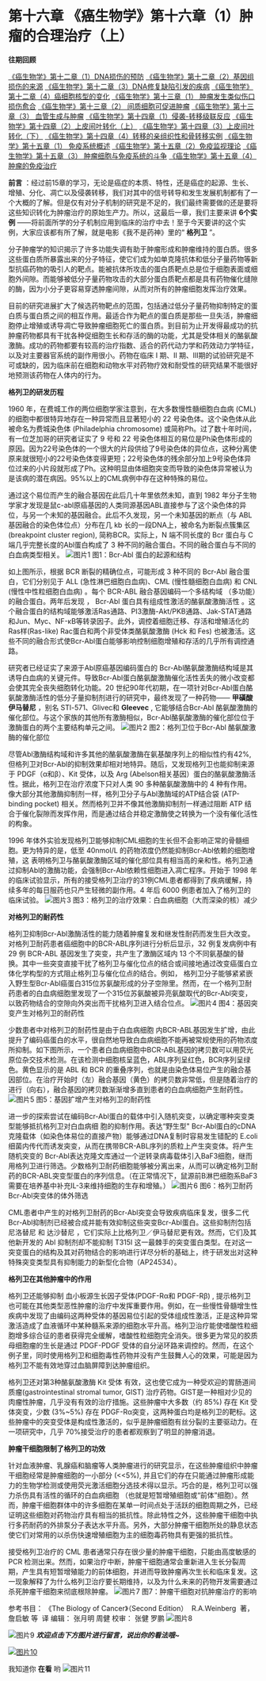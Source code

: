 # 第十六章 《癌生物学》第十六章（1）肿瘤的合理治疗（上）

**往期回顾**
 

 [《癌生物学》第十二章（1）DNA损伤的预防](http://mp.weixin.qq.com/s?__biz=Mzg4NjA5Mzg2Mw==&mid=2247487949&idx=1&sn=107054f050f8b4d3404a6e371ddf3194&chksm=cf9fb085f8e839937724d4ada4c21deec6f12551160dd2933522d10f25fae38b9b8ac6f895a3&scene=21#wechat_redirect) [《癌生物学》第十二章（2）基因组损伤的来源](http://mp.weixin.qq.com/s?__biz=Mzg4NjA5Mzg2Mw==&mid=2247487974&idx=1&sn=f78a30cafd41835b2d9b7b52e63a5399&chksm=cf9fb0aef8e839b820ab28b8f4857b6ed209ac34864b16068dc5fdb0c413a2a27b1fa9481ef1&scene=21#wechat_redirect) [《癌生物学》第十二章（3）DNA修复缺陷引发的疾病](http://mp.weixin.qq.com/s?__biz=Mzg4NjA5Mzg2Mw==&mid=2247487974&idx=2&sn=274bb725f72e37dbc9653c58126a3b6a&chksm=cf9fb0aef8e839b8eab9358955de09d65d8a6fb27412a7c8f6eacf5b6b34752eb894c8f01eb1&scene=21#wechat_redirect) [《癌生物学》第十二章（4）癌细胞核型的变化](http://mp.weixin.qq.com/s?__biz=Mzg4NjA5Mzg2Mw==&mid=2247487974&idx=3&sn=c7fabdb23bf2fb1b8d6cb1e8cf231992&chksm=cf9fb0aef8e839b81c81319a584355725e04bab654f99985457158592285553a78527035da9a&scene=21#wechat_redirect) [《癌生物学》第十三章（1） 肿瘤发生类似伤口损伤愈合](http://mp.weixin.qq.com/s?__biz=Mzg4NjA5Mzg2Mw==&mid=2247487990&idx=2&sn=427192f2af09ea8a12bafb6467955c95&chksm=cf9fb0bef8e839a8a174cead45f0dfe45b154efdf3664b5a5c3c21fb245a1072ba0f06f59944&scene=21#wechat_redirect) [《癌生物学》第十三章（2） 间质细胞可促进肿瘤](http://mp.weixin.qq.com/s?__biz=Mzg4NjA5Mzg2Mw==&mid=2247488046&idx=2&sn=0dab3432d2e285c01924c68f4207286d&chksm=cf9fb366f8e83a7038662351ee64dd8e0c0ec3c37d1d888bc962f95f3ce8b700c3dc07614ed2&scene=21#wechat_redirect) [《癌生物学》第十三章（3） 血管生成与肿瘤](http://mp.weixin.qq.com/s?__biz=Mzg4NjA5Mzg2Mw==&mid=2247488050&idx=2&sn=71764e3ce5e022e275c9376f2cfcc725&chksm=cf9fb37af8e83a6caec618df9c4898312199abdd91650c851a65fdfd0c3926f1aa5c6feaf37c&scene=21#wechat_redirect) [《癌生物学》第十四章（1）侵袭-转移级联反应](http://mp.weixin.qq.com/s?__biz=Mzg4NjA5Mzg2Mw==&mid=2247488369&idx=2&sn=71dba3c62869c6360198bb74f99218d7&chksm=cf9fb239f8e83b2f25630645fe0c0d33cd8021afaa68d6a6eb88c6366484eda0b2172bea97c7&scene=21#wechat_redirect) [《癌生物学》第十四章（2）上皮间叶转化（上）](http://mp.weixin.qq.com/s?__biz=Mzg4NjA5Mzg2Mw==&mid=2247488371&idx=2&sn=c0b04cd92afc7580ac81d623e743141b&chksm=cf9fb23bf8e83b2d187cc5120c3dbf5d2f05d8f70164698e3b7a0643ccfc2e945541b7683d7b&scene=21#wechat_redirect) [《癌生物学》第十四章（3）上皮间叶转化（下）](http://mp.weixin.qq.com/s?__biz=Mzg4NjA5Mzg2Mw==&mid=2247488373&idx=1&sn=f98cd93f4ac5f610dd8e0e31658bc634&chksm=cf9fb23df8e83b2b02b7814b197ee75b286ce2e2baebf1a3b21a69eb5f72de18c1c0b4ed89f7&scene=21#wechat_redirect) 
 [《癌生物学》第十四章（4）转移的亲组织性和骨转移实例](http://mp.weixin.qq.com/s?__biz=Mzg4NjA5Mzg2Mw==&mid=2247488373&idx=2&sn=b47aead2faa1fff7f0a89df205b2b86c&chksm=cf9fb23df8e83b2b109da61b2e5cd191c5f80eba8af9e60c716156c70bde68efda3c550b8e00&scene=21#wechat_redirect) [《癌生物学》第十五章（1） 免疫系统概述](http://mp.weixin.qq.com/s?__biz=Mzg4NjA5Mzg2Mw==&mid=2247488461&idx=2&sn=514e0619a8cb95c58caa2ddda4a111c8&chksm=cf9fb285f8e83b932e18cbfd058e2a70cbfb74179f508497a476608f9f4e068c8cf3b003e336&scene=21#wechat_redirect) 
 [《癌生物学》第十五章（2）免疫监视理论](http://mp.weixin.qq.com/s?__biz=Mzg4NjA5Mzg2Mw==&mid=2247488476&idx=2&sn=eade09268152cd3e553da128cb622928&chksm=cf9fb294f8e83b82439d9b72550529bd94cfa1cc7dd447f6e34763ab86caf5dac649b9e5d879&scene=21#wechat_redirect) 
 [《癌生物学》第十五章（3） 肿瘤细胞与免疫系统的斗争](http://mp.weixin.qq.com/s?__biz=Mzg4NjA5Mzg2Mw==&mid=2247488477&idx=2&sn=abfb1f5df95ed3c6df4abce9f372ac71&chksm=cf9fb295f8e83b830069edfe09c2eefa61f0d4821029d873f3ed4e3f3d55ac4509f84e589b36&scene=21#wechat_redirect) 
[《癌生物学》第十五章（4） 肿瘤的免疫治疗](http://mp.weixin.qq.com/s?__biz=Mzg4NjA5Mzg2Mw==&mid=2247488492&idx=3&sn=7d22bc774c83b62e6d1c86c6e51c2918&chksm=cf9fb2a4f8e83bb20d3d464b24ba5bb0875e217a723af92f2840690986d617e9cbd02a4d1a2f&scene=21#wechat_redirect)
 


 
**前言** ：经过前15章的学习，无论是癌症的本质、特性，还是癌症的起源、生长、增殖、分化、凋亡以及侵袭转移，我们对其中的信号转导和发生发展机制都有了一个大概的了解。但是仅有对分子机制的研究是不足的，我们最终需要做的还是要将这些知识转化为肿瘤治疗的原始生产力。所以，这最后一章，我们主要来讲 **6个实例** ——将前面所学的分子机制应用到临床的治疗中去！至于今天要讲的这个实例，大家应该都有所了解，就是电影《我不是药神》里的“ **格列卫** ”。
 


 
 
 
 
分子肿瘤学的知识揭示了许多功能失调有助于肿瘤形成和肿瘤维持的蛋白质。很多这些蛋白质所暴露出来的分子特征，使它们成为如单克隆抗体和低分子量药物等新型抗癌药物的吸引人的靶点。能被抗体所攻击的蛋白质靶点总是位于细胞表面或细胞外间隙。而能够被低分子量药物攻击的大部分蛋白质靶点都是具有药物催化缝隙的酶，因为小分子更容易穿透肿瘤间隙，从而对所有的肿瘤细胞发挥治疗效果。
 
目前的研究进展扩大了候选药物靶点的范围，包括通过低分子量药物抑制特定的蛋白质与蛋白质之间的相互作用。最适合作为靶点的蛋白质是那些一旦失活，肿瘤细胞停止增殖或诱导凋亡导致肿瘤细胞死亡的蛋白质。到目前为止开发得最成功的抗肿瘤药物都具有干扰各种促细胞生长和存活的酶的功能，尤其是受体相关的酪氨酸激酶。成功的药物都要有较高的治疗指数、适合的药代动力学和药效动力学特征，以及对主要器官系统的副作用很小。药物在临床 I 期、II 期、III期的试验研究是不可或缺的，因为临床前在细胞和动物水平对药物疗效和耐受性的研究结果不能很好地预测该药物在人体内的行为。
 


 
 
**格列卫的研发历程**
 
 
1960 年，在费城工作的两位细胞学家注意到，在大多数慢性髓细胞白血病 (CML) 的细胞中都很特异地存在一种异常而且显著短小的 22 号染色体。这个染色体从此被命名为费城染色体 (Philadelphia chromosome) 或简称Ph。过了数十年时间，有一位芝加哥的研究者证实了 9 号和 22 号染色体相互的易位是Ph染色体形成的原因。因为22号染色体的一个很大的片段供给了9号染色体的异位点，这种分离使原来就很短小的22号染色体变得更短；22号染色体的残余部分加上9号染色体异位过来的小片段就形成了Ph。这种明显由体细胞突变而导致的染色体异常被认为是该病的潜在病因。95%以上的CML病例中存在这种特殊的易位。
 
通过这个易位而产生的融合基因在此后几十年里依然未知，直到 1982 年分子生物学家才发现是鼠c-abl原癌基因的人类同源基因ABL直接参与了这个染色体的异位，与另一个未知的基因融合。此后不久发现，另一个未知基因的断点（与 ABL 基因融合的染色体位点）分布在几 kb 长的一段DNA上，被命名为断裂点簇集区(breakpoint cluster region), 简称BCR。实际上，N 端不同长度的 Bcr 蛋白与 C 端几乎完整长度的Abl蛋白构成了 3 种不同的融合蛋白。不同的融合蛋白与不同的白血病类型相关。
 ![图片1](images/img_第十六章_1_469_a357b979.jpg) 
图1：Bcr-Abl 蛋白的起源和结构
 


 
如上图所示，根据 BCR 断裂的精确位点，可能形成 3 种不同的 Bcr-Abl 融合蛋白，它们分别见于 ALL (急性淋巴细胞白血病)、CML (慢性髓细胞白血病) 和 CNL (慢性中性粒细胞白血病) 。每个 BCR-ABL 融合基因编码一个多结构域 （多功能）的融合蛋白。两年后发现 ， Bcr-Abl 蛋白具有组成性激活的酪氨酸激酶活性 。这个融合蛋白的结构域能够激活Ras通路、PI3激酶-Akt/PKB通路、Jak-STAT通路和Jun、Myc、NF-κB等转录因子。此外，调控着细胞迁移、存活和增殖活化的Ras样(Ras-like) Rac蛋白和两个非受体类酪氨酸激酶 (Hck 和 Fes) 也被激活。这些不同的融合形式使Bcr-Abl蛋白能够影响控制细胞增殖和存活的几乎所有调控通路。
 
研究者已经证实了来源于Abl原癌基因编码蛋白的 Bcr-Abl酪氨酸激酶结构域是其诱导白血病的关键元件。导致Bcr-Abl蛋白酪氨酸激酶催化活性丢失的微小改变都会使其完全丧失细胞转化功能。20 世纪90年代初期，在一项针对Bcr-Abl蛋白酪氨酸激酶活性的低分子量抑制剂进行的研究中，最终发现了一种药物—— **甲磺酸伊马替尼** ，别名 STl-571、Glivec和 **Gleevec** , 它能够结合Bcr-Abl 酪氨酸激酶的催化部位。与这个家族的其他所有激酶相似，Bcr-Abl酪氨酸激酶的催化部位位于激酶蛋白的两个主要结构单元之间。
 ![图片2](images/img_第十六章_1_471_cde7d16b.jpg) 
图2：格列卫位于Bcr-Abl 酪氨酸激酶的催化部位
 


 
尽管Abl激酶结构域和许多其他的酪氨酸激酶在氨基酸序列上的相似性约有42%, 但格列卫对Bcr-Abl的抑制效果却相对地特异。随后，又发现格列卫也能抑制来源于 PDGF（α和β）、Kit 受体，以及 Arg (Abelson相关基因）蛋白的酪氨酸激酶活性。据此，格列卫在治疗浓度下只对人类 90 多种酪氨酸激酶中的 4 种有作用。像大部分其他激酶抑制剂一样，格列卫分子与Abl激酶域的ATP结合袋 (ATP-binding pocket) 相关。然而格列卫并不像其他激酶抑制剂一样通过阻断 ATP 结合于催化裂隙而发挥作用，而是通过结合并稳定激酶使之转换为一个没有催化活性的构象。
 
1996 年体外实验发现格列卫能够抑制CML细胞的生长但不会影响正常的骨髓细胞。更为特异的是，低至 40nmol/L 的药物浓度仍然能抑制Bcr-Abl依赖的细胞增殖，这 表明格列卫与酪氨酸激酶区域的催化部位具有相当高的亲和性。格列卫通过抑制Abl的激酶功能，会强制Bcr-Abl依赖性细胞进入凋亡程序。开始于 1998 年的临床试验显示，所有的接受格列卫治疗的31例CML患者都得到了疾病缓解，持续多年的每日服药也只产生轻微的副作用。4 年后 6000 例患者加入了格列卫的临床试验。
 ![图片3](images/img_第十六章_1_472_ed3003db.jpg) 
图3：格列卫的治疗效果：白血病细胞（大而深染的核）减少
 


 


 
 
**对格列卫的耐药性**
 
 
格列卫抑制Bcr-Abl激酶活性的能力随着肿瘤复发和继发性耐药而发生巨大改变。对格列卫耐药患者癌细胞中的BCR-ABL序列进行分析后显示，32 例复发病例中有 29 例 BCR-ABL 基因发生了突变，共产生了激酶区域内 13 个不同氨基酸的替换。其中一些突变直接干扰了格列卫与催化位点的结合或间接地通过改变癌蛋白立体化学构型的方式阻止格列卫与催化位点的结合。例如， 格列卫分子能够紧紧嵌入野生型Bcr-Abl癌蛋白315位苏氨酸形成的分子空隙里。然而，在一个格列卫耐药患者的白血病细胞里发现了一个315位苏氨酸被异亮氨酸取代的Bcr-Abl突变，以致药物结合的空隙向外突出而干扰格列卫进入结合位点。
 ![图片4](images/img_第十六章_1_470_49a95963.jpg) 
图4：基因突变产生对格列卫的耐药性
 


 
少数患者中对格列卫的耐药性是由于白血病细胞 内BCR-ABL基因发生扩增，由此提升了编码癌蛋白的水平，很自然地导致白血病细胞不能再被常规使用的药物浓度所抑制。如下图所示，一个患者白血病细胞中BCR-ABL基因的拷贝数可以用荧光原位杂交技术检测。在该检测中细胞核呈蓝色，ABL序列呈红色，BCR序列呈绿色。黄色显示的是 ABL 和 BCR 的重叠序列，也就是由染色体易位产生的融合基因部位。在治疗开始时（左）融合基因（黄色）的拷贝数非常低，但是随着治疗的进行（向右），融合基因的拷贝数渐渐增多直到患者的白血病细胞产生耐药性。
 ![图片5](images/img_第十六章_1_467_2623c94a.jpg) 
图5：基因扩增产生对格列卫的耐药性
 


 
进一步的探索尝试在编码Bcr-Abl蛋白的载体中引入随机突变，以确定哪种突变类型能够抵抗格列卫对白血病细 胞的抑制作用。表达“野生型" Bcr-Abl蛋白的cDNA克隆载体（如染色体易位的直接产物）能够通过DNA复制时容易发生错配的 E.coli 细菌内传代而诱发突变，从而在携带BCR-ABL序列的质粒上产生突变体。将产生随机突变的 Bcr-Abl表达克隆文库通过一个逆转录病毒载体引入BaF3细胞，继而用格列卫进行筛选。少数格列卫耐药细胞能够被分离出来，从而可以确定格列卫耐药的BCR-ABL突变型蛋白的序列信息。（在正常情况下，鼠源前B淋巴细胞系BaF3需要在培养基中补充IL-3来维持细胞的生存和增殖。）
 ![图片6](images/img_第十六章_1_467_5ff9b313.jpg) 
图6：格列卫耐药Bcr-Abl突变体的体外筛选
 


 
CML患者中产生的对格列卫耐药的Bcr-Abl突变会导致疾病临床复发，很多二代Bcr-Abl抑制剂已经被合成并能有效抑制这些突变Bcr-Abl蛋白。这些抑制剂包括 尼洛替尼 和 达沙替尼 ，它们实际上比格列卫／伊马替尼更有效。然而，它们及其他新开发的 Abl 抑制剂却不能抑制 T315I 这一最棘手的突变蛋白类型。在对这一突变蛋白的结构及其对药物结合的影响进行详尽分析的基础上，终于研发出对这种特殊突变类型具有抑制能力的新型化合物（AP24534）。
 


 
 
**格列卫在其他肿瘤中的作用**
 
 
格列卫还能够抑制 血小板源生长因子受体(PDGF-Rα和 PDGF-Rβ) , 提示格列卫也可能在其他类型恶性肿瘤的治疗中发挥重要作用。例如，在一些慢性骨髓增生性疾病中发现了由编码这两种受体的基因易位引起的受体组成性激活，正是这种异常激活造成了血液循环中某种髓系来源的细胞水平升高。格列卫治疗能使嗜酸性粒细胞增多综合征的患者获得完全缓解，嗜酸性粒细胞完全消失。很多更为常见的胶质母细胞瘤的生长是通过 PDGF-PDGF 受体的自分泌环路来调控的。然而，在这个例子里，同时使用格列卫和细胞毒性药物并没有产生鼓舞人心的效果，可能是因为格列卫不能有效地穿过血脑屏障到达肿瘤组织。
 
格列卫还对第3种酪氨酸激酶 Kit 受体 有效，这也使它成为一种受欢迎的胃肠道间质瘤(gastrointestinal stromal tumor, GIST) 治疗药物。GIST是一种相对少见的肉瘤性肿瘤，几乎没有有效的治疗措施。这些肿瘤中大多数（约 85%) 存在 Kit 受体突变，少数 (3%~5%) 存在 PDGF-Rα突变，这两种蛋白均是格列卫的靶标。这些肿瘤中的突变受体是构成性激活的，似乎是肿瘤细胞有丝分裂的主要驱动力。在一项研究中，几乎 70%接受治疗的患者都观察到了明显的肿瘤消退。
 


 
 
**肿瘤干细胞限制了格列卫的功效**
 
 
针对血液肿瘤、乳腺癌和脑瘤等人类肿瘤进行的研究显示，在这些肿瘤组织中肿瘤干细胞经常是肿瘤细胞的一小部分 (<<5%), 并且它们的存在只能通过肿瘤形成能力的生物学检测或使用荧光激活细胞分选技术得以显示。巧合的是，格列卫可以强力杀伤具有活性的循环的白血病细胞 （也就是短暂增殖细胞或“前体”细胞）。然而，肿瘤干细胞群体中的许多细胞在某单一时间点处于活跃的细胞周期之外，已经证明这些细胞对药物治疗具有相当的抵抗性。除此特性之外，这些肿瘤干细胞中执行多药耐药的外排泵分子表达水平升高。另外，大部分肿瘤干细胞所处的静息状态使它们对常用的以杀伤快速增殖细胞为主的细胞毒药物具有更强的抵抗性。
 
接受格列卫冶疗的 CML 患者通常只存在很少量的肿瘤干细胞，只能由高度敏感的 PCR 检测出来。然而，如果治疗中断，肿瘤干细胞通常会重新进入生长分裂周期，产生具有短暂增殖能力的前体细胞，并进而导致肿瘤再次生长和临床复发。这一现象解释了为什么格列卫治疗要长期维持，以及为什么未来的药物开发需要通过杀死肿瘤干细胞来彻底根除肿瘤。
 ![图片7](images/img_第十六章_1_467_dfd6c565.jpg) 
图7：肿瘤干细胞对抗肿瘤治疗的影响
 


 参考书目： 《The Biology of Cancer》（Second Edition）  R.A.Weinberg  著，詹启敏 等  译 
 编辑： 张月明 周健 
 校审： 张健 罗鹏 
![图片8](images/img_第十六章_1_467_941bc93f.jpg)
 
![图片9](images/img_第十六章_1_468_b125ba69.png) ***欢迎点击下方图片进行留言，说出你的看法哦~***
 
[![图片10](images/img_第十六章_1_467_fcae97dc.jpg)]()
 
我知道你 **在看** 哟
 ![图片11](images/img_第十六章_1_473_1b7fbf0e.jpg)